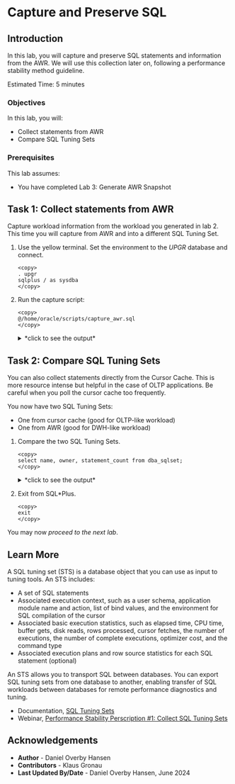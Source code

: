 # Capture and Preserve SQL

## Introduction

In this lab, you will capture and preserve SQL statements and information from the AWR. We will use this collection later on, following a performance stability method guideline.

Estimated Time: 5 minutes

### Objectives

In this lab, you will:

* Collect statements from AWR
* Compare SQL Tuning Sets

### Prerequisites

This lab assumes:

- You have completed Lab 3: Generate AWR Snapshot

## Task 1: Collect statements from AWR

Capture workload information from the workload you generated in lab 2. This time you will capture from AWR and into a different SQL Tuning Set.

1. Use the yellow terminal. Set the environment to the *UPGR* database and connect.

    ```
    <copy>
    . upgr
    sqlplus / as sysdba
    </copy>
    ```

2.  Run the capture script:

    ```
    <copy>
    @/home/oracle/scripts/capture_awr.sql
    </copy>
    ```

    <details>
    <summary>*click to see the output*</summary>
    ``` text
    SQL> @/home/oracle/scripts/capture_awr.sql
    Snapshot Range between 111 and 120.
    There are 31 SQL Statements in STS_CaptureAWR.

    PL/SQL procedure successfully completed.
    ```
    </details>

    The script takes the longest-running statements from AWR and loads them into a new SQL Tuning Set. The snapshot range and the number of statements may vary. 

## Task 2: Compare SQL Tuning Sets

You can also collect statements directly from the Cursor Cache. This is more resource intense but helpful in the case of OLTP applications. Be careful when you poll the cursor cache too frequently.

You now have two SQL Tuning Sets:
- One from cursor cache (good for OLTP-like workload)
- One from AWR (good for DWH-like workload)

1. Compare the two SQL Tuning Sets.

    ```
    <copy>
    select name, owner, statement_count from dba_sqlset;
    </copy>
    ```

    <details>
    <summary>*click to see the output*</summary>
    ``` text
    SQL> select name, owner, statement_count from dba_sqlset;

    NAME                     OWNER STATEMENT_COUNT
    ---------------------- ------- ---------------
    STS_CaptureAWR             SYS              31
    STS_CaptureCursorCache     SYS              38
    ```
    </details>

    It is very likely that you will get different statement counts. One of the reasons could be that often, the capture from the cursor cache will catch more statements compared to those written down from ASH (Active Session History) into AWR. And it does not play any role for the lab whether the number of statements matches the number in the screenshots or not.

2. Exit from SQL*Plus.

    ```
    <copy>
    exit
    </copy>
    ```

You may now *proceed to the next lab*.

## Learn More

A SQL tuning set (STS) is a database object that you can use as input to tuning tools.
An STS includes:

- A set of SQL statements
- Associated execution context, such as a user schema, application module name and action, list of bind values, and the environment for SQL compilation of the cursor
- Associated basic execution statistics, such as elapsed time, CPU time, buffer gets, disk reads, rows processed, cursor fetches, the number of executions, the number of complete executions, optimizer cost, and the command type
- Associated execution plans and row source statistics for each SQL statement (optional)

An STS allows you to transport SQL between databases. You can export SQL tuning sets from one database to another, enabling transfer of SQL workloads between databases for remote performance diagnostics and tuning.

* Documentation, [SQL Tuning Sets](https://docs.oracle.com/en/database/oracle/oracle-database/19/tgsql/managing-sql-tuning-sets.html#GUID-DD136837-9921-4C73-ABB8-9F1DC22542C5)
* Webinar, [Performance Stability Perscription #1: Collect SQL Tuning Sets](https://www.youtube.com/watch?v=qCt1_Fc3JRs&t=3969s)

## Acknowledgements
* **Author** - Daniel Overby Hansen
* **Contributors** - Klaus Gronau
* **Last Updated By/Date** - Daniel Overby Hansen, June 2024
